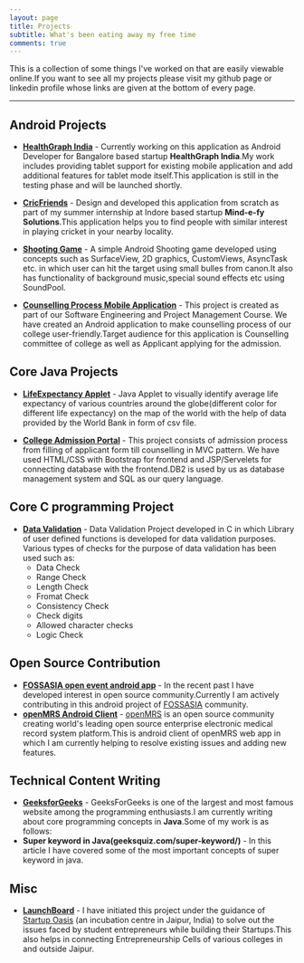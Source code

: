 ```yaml
---
layout: page
title: Projects
subtitle: What's been eating away my free time
comments: true
---
```


This is a collection of some things I've worked on that are easily viewable online.If you want to see all my projects please visit my github page or linkedin profile whose links are given at the bottom of every page.

---

## Android Projects
 - **[HealthGraph India](http://healthgraph.in/)** - Currently working on this application as Android Developer for Bangalore based startup **HealthGraph India**.My work includes providing tablet support for existing mobile application and add additional features for tablet mode itself.This application is still in the testing phase and will be launched shortly.

 - **[CricFriends](https://play.google.com/store/apps/details?id=com.mindefy.cricfrnds.app&hl=en)** - Design and developed this application from scratch as part of my summer internship at Indore based startup **Mind-e-fy  Solutions**.This application helps you to find people with similar interest in playing cricket in your nearby locality.

 - **[Shooting Game](https://github.com/vjs3/ShootingGame_Updated)** - A simple Android Shooting game developed using concepts such as SurfaceView, 2D graphics, CustomViews, AsyncTask etc. in which user can hit the target using small bulles from canon.It also has functionality of background music,special sound effects etc using SoundPool.

 - **[Counselling Process Mobile Application](https://github.com/vjs3/UG_Admission)**  - This project is created as part of our Software Engineering and Project Management Course. We have created an Android application to make counselling process of our college user-friendly.Target audience for this application is Counselling committee of college as well as Applicant applying for the admission.

## Core Java Projects
 - **[LifeExpectancy Applet](https://github.com/vjs3/LifeExpectancy)** - Java Applet to visually identify average life expectancy of various countries around the globe(different color for different life expectancy) on the map of the world with the help of data provided by the World Bank in form of csv file.

 - **[College Admission Portal](https://github.com/vjs3/College-Admission-Portal)** - This project consists of admission process from filling of applicant form till counselling in MVC pattern. We have used HTML/CSS with Bootstrap for frontend and JSP/Servelets for connecting database with the frontend.DB2 is used by us as database management system and SQL as our query language.

## Core C programming Project 
- **[Data Validation](https://github.com/vjs3/Data-Validation)** - Data Validation Project developed in C in which Library of user defined functions is developed for data validation purposes. Various types of checks for the purpose of data validation has been used such as: <br>
  - Data Check<br>
  - Range Check<br>
  - Length Check<br>
  - Fromat Check<br>
  - Consistency Check<br>
  - Check digits<br>
  - Allowed character checks<br>
  - Logic Check<br>

## Open Source Contribution
- **[FOSSASIA open event android app](https://github.com/fossasia/open-event-android)** - In the recent past I have developed interest in open source community.Currently I am actively contributing in this android project of [FOSSASIA](https://github.com/fossasia/open-event-android) community.
- **[openMRS Android Client](https://github.com/openmrs/openmrs-contrib-android-client)** - [openMRS](http://openmrs.org/) is an open source community creating world's leading open source enterprise electronic medical record system platform.This is android client of openMRS web app in which I am currently helping to resolve existing issues and adding new features. 

## Technical Content Writing
- **[GeeksforGeeks](https://geeksforgeeks.org)** - GeeksForGeeks is one of the largest and most famous website among the programming enthusiasts.I am currently writing about core programming concepts in **Java**.Some of my work is as follows:
- **Super keyword in Java(geeksquiz.com/super-keyword/)** - In this article I have covered some of the most important concepts of super keyword in java.

## Misc
- **[LaunchBoard]()** - I have initiated this project under the guidance of [Startup Oasis](http://www.startupoasis.in/) (an incubation centre in Jaipur, India) to solve out the issues faced by student entrepreneurs while building their Startups.This also helps in connecting Entrepreneurship Cells of various colleges in and outside Jaipur.
